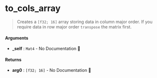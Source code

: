 # to\_cols\_array

>  Creates a `[f32; 16]` array storing data in column major order.
>  If you require data in row major order `transpose` the matrix first.

#### Arguments

- **\_self** : `Mat4` \- No Documentation 🚧

#### Returns

- **arg0** : `[f32; 16]` \- No Documentation 🚧